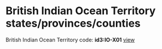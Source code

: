 # British Indian Ocean Territory states/provinces/counties
British Indian Ocean Territory     code: **id3:IO-X01**     [view](../export/geojson/medium/id3/io/x01.geojson)     

